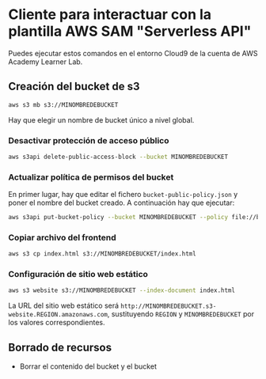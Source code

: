 # Cliente para interactuar con la plantilla AWS SAM "Serverless API"

Puedes ejecutar estos comandos en el entorno Cloud9 de la cuenta de AWS Academy Learner Lab.

## Creación del bucket de s3
```bash
aws s3 mb s3://MINOMBREDEBUCKET
```

Hay que elegir un nombre de bucket único a nivel global.

### Desactivar protección de acceso público
```bash
aws s3api delete-public-access-block --bucket MINOMBREDEBUCKET
```

### Actualizar política de permisos del bucket
En primer lugar, hay que editar el fichero `bucket-public-policy.json` y poner el nombre del bucket creado. A continuación hay que ejecutar:
```bash
aws s3api put-bucket-policy --bucket MINOMBREDEBUCKET --policy file://bucket-public-policy.json
```

### Copiar archivo del frontend
```bash
aws s3 cp index.html s3://MINOMBREDEBUCKET/index.html 
```


### Configuración de sitio web estático
```bash
aws s3 website s3://MINOMBREDEBUCKET --index-document index.html
```

La URL del sitio web estático será `http://MINOMBREDEBUCKET.s3-website.REGION.amazonaws.com`, sustituyendo `REGION` y `MINOMBREDEBUCKET` por los valores correspondientes.


## Borrado de recursos
- Borrar el contenido del bucket y el bucket
